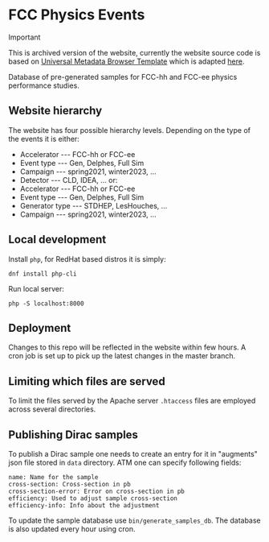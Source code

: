 # FCC Physics Events

> [!IMPORTANT]  
> This is archived version of the website, currently the website source code is based on
> [Universal Metadata Browser Template](https://github.com/HEP-FCC/umb-template) which is adapted
> [here](https://gitlab.cern.ch/hep-fcc/fcc-physics-events).

Database of pre-generated samples for FCC-hh and FCC-ee physics performance
studies.

## Website hierarchy

The website has four possible hierarchy levels. Depending on the type of the
events it is either:
* Accelerator --- FCC-hh or FCC-ee
* Event type --- Gen, Delphes, Full Sim
* Campaign --- spring2021, winter2023, ...
* Detector --- CLD, IDEA, ...
or:
* Accelerator --- FCC-hh or FCC-ee
* Event type --- Gen, Delphes, Full Sim
* Generator type --- STDHEP, LesHouches, ...
* Campaign --- spring2021, winter2023, ...

## Local development

Install `php`, for RedHat based distros it is simply:
```
dnf install php-cli
```

Run local server:
```
php -S localhost:8000
```


## Deployment

Changes to this repo will be reflected in the website within few hours. A cron
job is set up to pick up the latest changes in the master branch.


## Limiting which files are served

To limit the files served by the Apache server `.htaccess` files are employed
across several directories.


## Publishing Dirac samples

To publish a Dirac sample one needs to create an entry for it in "augments" json
file stored in `data` directory.
ATM one can specify following fields:
```
name: Name for the sample
cross-section: Cross-section in pb
cross-section-error: Error on cross-section in pb
efficiency: Used to adjust sample cross-section
efficiency-info: Info about the adjustment
```

To update the sample database use `bin/generate_samples_db`. The database is
also updated every hour using cron.
